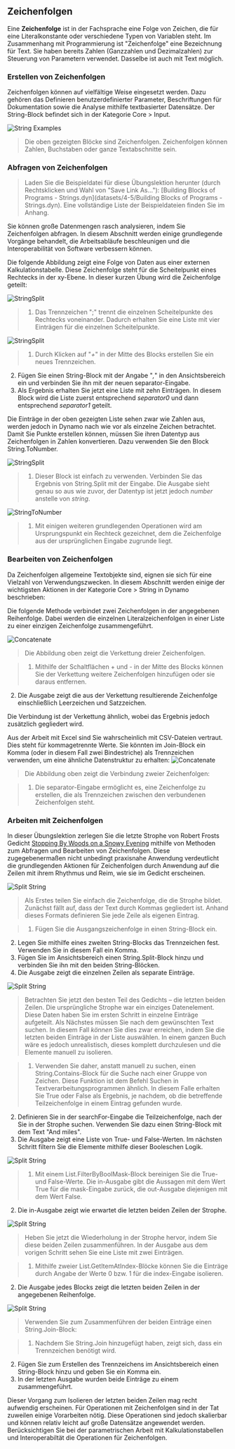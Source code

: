

## Zeichenfolgen

Eine **Zeichenfolge** ist in der Fachsprache eine Folge von Zeichen, die für eine Literalkonstante oder verschiedene Typen von Variablen steht. Im Zusammenhang mit Programmierung ist "Zeichenfolge" eine Bezeichnung für Text. Sie haben bereits Zahlen (Ganzzahlen und Dezimalzahlen) zur Steuerung von Parametern verwendet. Dasselbe ist auch mit Text möglich.

### Erstellen von Zeichenfolgen

Zeichenfolgen können auf vielfältige Weise eingesetzt werden. Dazu gehören das Definieren benutzerdefinierter Parameter, Beschriftungen für Dokumentation sowie die Analyse mithilfe textbasierter Datensätze. Der String-Block befindet sich in der Kategorie Core > Input.

![String Examples](images/4-4/4-4-1-005.png)

> Die oben gezeigten Blöcke sind Zeichenfolgen. Zeichenfolgen können Zahlen, Buchstaben oder ganze Textabschnitte sein.

### Abfragen von Zeichenfolgen

> Laden Sie die Beispieldatei für diese Übungslektion herunter (durch Rechtsklicken und Wahl von "Save Link As..."): [Building Blocks of Programs - Strings.dyn](datasets/4-5/Building Blocks of Programs - Strings.dyn). Eine vollständige Liste der Beispieldateien finden Sie im Anhang.

Sie können große Datenmengen rasch analysieren, indem Sie Zeichenfolgen abfragen. In diesem Abschnitt werden einige grundlegende Vorgänge behandelt, die Arbeitsabläufe beschleunigen und die Interoperabilität von Software verbessern können.

Die folgende Abbildung zeigt eine Folge von Daten aus einer externen Kalkulationstabelle. Diese Zeichenfolge steht für die Scheitelpunkt eines Rechtecks in der xy-Ebene. In dieser kurzen Übung wird die Zeichenfolge geteilt:

![StringSplit](images/4-4/4-4-1-001.png)

> 1. Das Trennzeichen ";" trennt die einzelnen Scheitelpunkte des Rechtecks voneinander. Dadurch erhalten Sie eine Liste mit vier Einträgen für die einzelnen Scheitelpunkte.

![StringSplit](images/4-4/4-4-1-003.png)

> 1. Durch Klicken auf "*+*" in der Mitte des Blocks erstellen Sie ein neues Trennzeichen.
2. Fügen Sie einen String-Block mit der Angabe "*,*" in den Ansichtsbereich ein und verbinden Sie ihn mit der neuen separator-Eingabe.
3. Als Ergebnis erhalten Sie jetzt eine Liste mit zehn Einträgen. In diesem Block wird die Liste zuerst entsprechend *separator0* und dann entsprechend *separator1* geteilt.

Die Einträge in der oben gezeigten Liste sehen zwar wie Zahlen aus, werden jedoch in Dynamo nach wie vor als einzelne Zeichen betrachtet. Damit Sie Punkte erstellen können, müssen Sie ihren Datentyp aus Zeichenfolgen in Zahlen konvertieren. Dazu verwenden Sie den Block String.ToNumber.

![StringSplit](images/4-4/4-4-1-002.png)

> 1. Dieser Block ist einfach zu verwenden. Verbinden Sie das Ergebnis von String.Split mit der Eingabe. Die Ausgabe sieht genau so aus wie zuvor, der Datentyp ist jetzt jedoch *number* anstelle von *string*.

![StringToNumber](images/4-4/4-4-1-004.png)

> 1. Mit einigen weiteren grundlegenden Operationen wird am Ursprungspunkt ein Rechteck gezeichnet, dem die Zeichenfolge aus der ursprünglichen Eingabe zugrunde liegt.

### Bearbeiten von Zeichenfolgen

Da Zeichenfolgen allgemeine Textobjekte sind, eignen sie sich für eine Vielzahl von Verwendungszwecken. In diesem Abschnitt werden einige der wichtigsten Aktionen in der Kategorie Core > String in Dynamo beschrieben:

Die folgende Methode verbindet zwei Zeichenfolgen in der angegebenen Reihenfolge. Dabei werden die einzelnen Literalzeichenfolgen in einer Liste zu einer einzigen Zeichenfolge zusammengeführt.

![Concatenate](images/4-4/4-4-1-007.png)

> Die Abbildung oben zeigt die Verkettung dreier Zeichenfolgen.

> 1. Mithilfe der Schaltflächen + und - in der Mitte des Blocks können Sie der Verkettung weitere Zeichenfolgen hinzufügen oder sie daraus entfernen.
2. Die Ausgabe zeigt die aus der Verkettung resultierende Zeichenfolge einschließlich Leerzeichen und Satzzeichen.

Die Verbindung ist der Verkettung ähnlich, wobei das Ergebnis jedoch zusätzlich gegliedert wird.

Aus der Arbeit mit Excel sind Sie wahrscheinlich mit CSV-Dateien vertraut. Dies steht für kommagetrennte Werte. Sie könnten im Join-Block ein Komma (oder in diesem Fall zwei Bindestriche) als Trennzeichen verwenden, um eine ähnliche Datenstruktur zu erhalten: ![Concatenate](images/4-4/4-4-1-006.png)

> Die Abbildung oben zeigt die Verbindung zweier Zeichenfolgen:

> 1. Die separator-Eingabe ermöglicht es, eine Zeichenfolge zu erstellen, die als Trennzeichen zwischen den verbundenen Zeichenfolgen steht.

### Arbeiten mit Zeichenfolgen

In dieser Übungslektion zerlegen Sie die letzte Strophe von Robert Frosts Gedicht [Stopping By Woods on a Snowy Evening](http://www.poetryfoundation.org/poem/171621) mithilfe von Methoden zum Abfragen und Bearbeiten von Zeichenfolgen. Diese zugegebenermaßen nicht unbedingt praxisnahe Anwendung verdeutlicht die grundlegenden Aktionen für Zeichenfolgen durch Anwendung auf die Zeilen mit ihrem Rhythmus und Reim, wie sie im Gedicht erscheinen.

![Split String](images/4-4/4-4-4/00.png)

> Als Erstes teilen Sie einfach die Zeichenfolge, die die Strophe bildet. Zunächst fällt auf, dass der Text durch Kommas gegliedert ist. Anhand dieses Formats definieren Sie jede Zeile als eigenen Eintrag.

> 1. Fügen Sie die Ausgangszeichenfolge in einen String-Block ein.
2. Legen Sie mithilfe eines zweiten String-Blocks das Trennzeichen fest. Verwenden Sie in diesem Fall ein Komma.
3. Fügen Sie im Ansichtsbereich einen String.Split-Block hinzu und verbinden Sie ihn mit den beiden String-Blöcken.
4. Die Ausgabe zeigt die einzelnen Zeilen als separate Einträge.

![Split String](images/4-4/4-4-4/01.png)

> Betrachten Sie jetzt den besten Teil des Gedichts – die letzten beiden Zeilen. Die ursprüngliche Strophe war ein einziges Datenelement. Diese Daten haben Sie im ersten Schritt in einzelne Einträge aufgeteilt. Als Nächstes müssen Sie nach dem gewünschten Text suchen. In diesem Fall *können* Sie dies zwar erreichen, indem Sie die letzten beiden Einträge in der Liste auswählen. In einem ganzen Buch wäre es jedoch unrealistisch, dieses komplett durchzulesen und die Elemente manuell zu isolieren.

> 1. Verwenden Sie daher, anstatt manuell zu suchen, einen String.Contains-Block für die Suche nach einer Gruppe von Zeichen. Diese Funktion ist dem Befehl Suchen in Textverarbeitungsprogrammen ähnlich. In diesem Falle erhalten Sie True oder False als Ergebnis, je nachdem, ob die betreffende Teilzeichenfolge in einem Eintrag gefunden wurde.
2. Definieren Sie in der searchFor-Eingabe die Teilzeichenfolge, nach der Sie in der Strophe suchen. Verwenden Sie dazu einen String-Block mit dem Text "And miles".
3. Die Ausgabe zeigt eine Liste von True- und False-Werten. Im nächsten Schritt filtern Sie die Elemente mithilfe dieser Booleschen Logik.

![Split String](images/4-4/4-4-4/02.png)

> 1. Mit einem List.FilterByBoolMask-Block bereinigen Sie die True- und False-Werte. Die in-Ausgabe gibt die Aussagen mit dem Wert True für die mask-Eingabe zurück, die out-Ausgabe diejenigen mit dem Wert False.
2. Die in-Ausgabe zeigt wie erwartet die letzten beiden Zeilen der Strophe.

![Split String](images/4-4/4-4-4/03.png)

> Heben Sie jetzt die Wiederholung in der Strophe hervor, indem Sie diese beiden Zeilen zusammenführen. In der Ausgabe aus dem vorigen Schritt sehen Sie eine Liste mit zwei Einträgen.

> 1. Mithilfe zweier List.GetItemAtIndex-Blöcke können Sie die Einträge durch Angabe der Werte 0 bzw. 1 für die index-Eingabe isolieren.
2. Die Ausgabe jedes Blocks zeigt die letzten beiden Zeilen in der angegebenen Reihenfolge.

![Split String](images/4-4/4-4-4/04.png)

> Verwenden Sie zum Zusammenführen der beiden Einträge einen String.Join-Block:

> 1. Nachdem Sie String.Join hinzugefügt haben, zeigt sich, dass ein Trennzeichen benötigt wird.
2. Fügen Sie zum Erstellen des Trennzeichens im Ansichtsbereich einen String-Block hinzu und geben Sie ein Komma ein.
3. In der letzten Ausgabe wurden beide Einträge zu einem zusammengeführt.

Dieser Vorgang zum Isolieren der letzten beiden Zeilen mag recht aufwendig erscheinen. Für Operationen mit Zeichenfolgen sind in der Tat zuweilen einige Vorarbeiten nötig. Diese Operationen sind jedoch skalierbar und können relativ leicht auf große Datensätze angewendet werden. Berücksichtigen Sie bei der parametrischen Arbeit mit Kalkulationstabellen und Interoperabiltät die Operationen für Zeichenfolgen.

